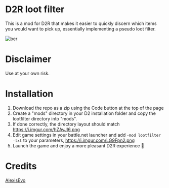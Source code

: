 # D2R loot filter

This is a mod for D2R that makes it easier to quickly discern which items you would want to pick up, essentially implementing a pseudo loot filter. 

![ber](https://user-images.githubusercontent.com/10291543/165676115-cc6c2472-2a84-4aa2-94cf-c87148db153d.png)

# Disclaimer

Use at your own risk.

# Installation

1. Download the repo as a zip using the Code button at the top of the page
2. Create a "mods" directory in your D2 installation folder and copy the lootfilter directory into "mods". 
3. If done correctly, the directory layout should match https://i.imgur.com/hZAvJI6.png
4. Edit game settings in your battle.net launcher and add `-mod lootfilter -txt` to your parameters, https://i.imgur.com/LG9Fpn2.png
5. Launch the game and enjoy a more pleasant D2R experience 🥰

# Credits

[AlexisEvo](https://github.com/AlexisEvo/d2r-loot-filter)
